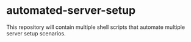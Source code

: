 # automated-server-setup
This repository will contain multiple shell scripts that automate multiple server setup scenarios.
